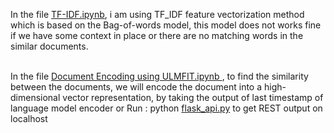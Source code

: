 In the file <a href="./TF-IDF.ipynb">TF-IDF.ipynb</a>, i am using TF_IDF feature vectorization method which is based on the Bag-of-words model, this model does not works fine if we have some context in place or there are no matching words in the similar documents.<br><br>

In the file <a href="./Document Encoding using ULMFIT.ipynb"> Document Encoding using ULMFIT.ipynb </a>, to find the similarity between the documents, we will encode the document into a high-dimensional vector representation, by taking the output of last timestamp of language model encoder
or
Run : python <a href="./flask_api.py">flask_api.py</a> to get REST output on localhost
